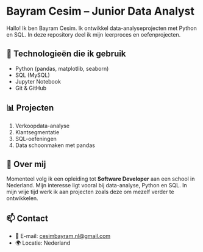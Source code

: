 # Bayram Cesim – Junior Data Analyst

Hallo! Ik ben Bayram Cesim. Ik ontwikkel data-analyseprojecten met Python en SQL. In deze repository deel ik mijn leerproces en oefenprojecten.

## 🧰 Technologieën die ik gebruik
- Python (pandas, matplotlib, seaborn)
- SQL (MySQL)
- Jupyter Notebook
- Git & GitHub

## 📊 Projecten
1. Verkoopdata-analyse
2. Klantsegmentatie
3. SQL-oefeningen
4. Data schoonmaken met pandas

## 👤 Over mij
Momenteel volg ik een opleiding tot **Software Developer** aan een school in Nederland. Mijn interesse ligt vooral bij data-analyse, Python en SQL. In mijn vrije tijd werk ik aan projecten zoals deze om mezelf verder te ontwikkelen.

## 📫 Contact
- 📧 E-mail: cesimbayram.nl@gmail.com  
- 🌍 Locatie: Nederland  
